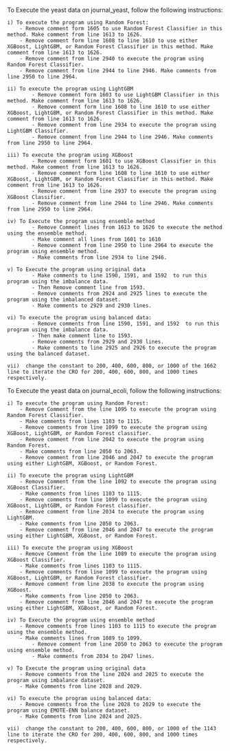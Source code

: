 To Execute the yeast data on journal_yeast, follow the following instructions:

	i) To execute the program using Random Forest:
   		- Remove comment form 1605 to use Random Forest Classifier in this method. Make comment from line 1613 to 1626.
   		- Remove comment form line 1608 to line 1610 to use either XGBoost, LightGBM, or Random Forest Classifier in this method. Make comment from line 1613 to 1626. 
   		- Remove comment from line 2940 to execute the program using Random Forest Classifier.
   		- Remove comment from line 2944 to line 2946. Make comments from line 2950 to line 2964.

	ii) To execute the program using LightGBM
    		- Remove comment form 1603 to use LightGBM Classifier in this method. Make comment from line 1613 to 1626.
    		- Remove comment form line 1608 to line 1610 to use either XGBoost, LightGBM, or Random Forest Classifier in this method. Make comment from line 1613 to 1626.
    		- Remove comment from line 2934 to execute the program using LightGBM Classifier.
    		- Remove comment from line 2944 to line 2946. Make comments from line 2950 to line 2964.

	iii) To execute the program using XGBoost
    		- Remove comment form 1601 to use XGBoost Classifier in this method. Make comment from line 1613 to 1626.
    		- Remove comment form line 1608 to line 1610 to use either XGBoost, LightGBM, or Random Forest Classifier in this method. Make comment from line 1613 to 1626.
    		- Remove comment from line 2937 to execute the program using XGBoost Classifier.
    		- Remove comment from line 2944 to line 2946. Make comments from line 2950 to line 2964.

	iv) To Execute the program using ensemble method
    		- Remove Comment lines from 1613 to 1626 to execute the method using the ensemble method. 
    		- Make comment all lines from 1601 to 1610
    		- Remove comment from line 2950 to line 2964 to execute the program using ensemble method.
    		- Make comments from line 2934 to line 2946.

	v) To Execute the program using original data
    		- Make comments to line 1590, 1591, and 1592  to run this program using the imbalance data. 
    		- Then Remove comment line from 1593.
    		- Remove comments from 2924 and 2925 lines to execute the program using the imbalanced dataset.
    		- Make comments to 2929 and 2930 lines.

	vi) To execute the program using balanced data:
    		- Remove comments from line 1590, 1591, and 1592  to run this program using the imbalance data. 
    		- Then make comment line to 1593. 
    		- Remove comments from 2929 and 2930 lines.
    		- Make comments to line 2925 and 2926 to execute the program using the balanced dataset.

	vii)  change the constant to 200, 400, 600, 800, or 1000 of the 1662 line to iterate the CRO for 200, 400, 600, 800, and 1000 times respectively.

To Execute the yeast data on journal_ecoli, follow the following instructions:

	i) To execute the program using Random Forest:
		- Remove Comment from the line 1095 to execute the program using Random Forest Classifier.
		- Make comments from lines 1103 to 1115.
		- Remove comments from line 1099 to execute the program using XGBoost, LightGBM, or Random Forest classifier.
		- Remove comment from line 2042 to execute the program using Random Forest.
		- Make comments from line 2050 to 2063.
		- Remove comment from line 2046 and 2047 to execute the program using either LightGBM, XGBoost, or Random Forest.
	
	ii) To execute the program using LightGBM
		- Remove Comment from the line 1092 to execute the program using XGBoost Classifier.
		- Make comments from lines 1103 to 1115.
		- Remove comments from line 1099 to execute the program using XGBoost, LightGBM, or Random Forest classifier.
		- Remove comment from line 2034 to execute the program using LightGBM.
		- Make comments from line 2050 to 2063.
		- Remove comment from line 2046 and 2047 to execute the program using either LightGBM, XGBoost, or Random Forest.
	
	iii) To execute the program using XGBoost
		- Remove Comment from the line 1089 to execute the program using XGBoost Classifier.
		- Make comments from lines 1103 to 1115.
		- Remove comments from line 1099 to execute the program using XGBoost, LightGBM, or Random Forest classifier.
		- Remove comment from line 2038 to execute the program using XGBoost.
		- Make comments from line 2050 to 2063.
		- Remove comment from line 2046 and 2047 to execute the program using either LightGBM, XGBoost, or Random Forest.
	
	iv) To Execute the program using ensemble method
		- Remove comments from lines 1103 to 1115 to execute the program using the ensemble method.
		- Make comments lines from 1089 to 1099.
    		- Remove comment from line 2050 to 2063 to execute the program using ensemble method.
    		- Make comments from 2034 to 2047 lines.
	
	v) To Execute the program using original data
		- Remove comments from the line 2024 and 2025 to execute the program using imbalance dataset.
		- Make Comments from line 2028 and 2029.
	
	vi) To execute the program using balanced data:
		- Remove comments from the line 2028 to 2029 to execute the program using EMOTE-ENN balance dataset.
		- Make Comments from line 2024 and 2025.
	
	vii)  change the constant to 200, 400, 600, 800, or 1000 of the 1143 line to iterate the CRO for 200, 400, 600, 800, and 1000 times respectively.
